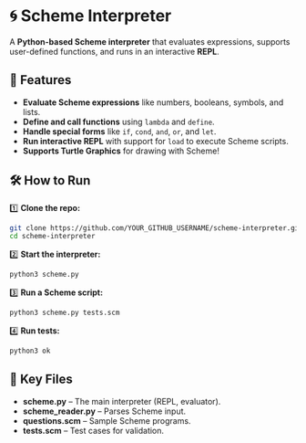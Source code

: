 # 🌀 Scheme Interpreter  

A **Python-based Scheme interpreter** that evaluates expressions, supports user-defined functions, and runs in an interactive **REPL**.

## 🚀 Features  

- **Evaluate Scheme expressions** like numbers, booleans, symbols, and lists.  
- **Define and call functions** using `lambda` and `define`.  
- **Handle special forms** like `if`, `cond`, `and`, `or`, and `let`.  
- **Run interactive REPL** with support for `load` to execute Scheme scripts.  
- **Supports Turtle Graphics** for drawing with Scheme!  

## 🛠 How to Run  

1️⃣ **Clone the repo:**  
```sh
git clone https://github.com/YOUR_GITHUB_USERNAME/scheme-interpreter.git  
cd scheme-interpreter  
```

2️⃣ **Start the interpreter:**
```sh
python3 scheme.py  
```

3️⃣ **Run a Scheme script:**
```sh
python3 scheme.py tests.scm   
```

4️⃣ **Run tests:**
```sh
python3 ok  
```

## 📂 Key Files 

- **scheme.py** – The main interpreter (REPL, evaluator).
- **scheme_reader.py** – Parses Scheme input.
- **questions.scm** – Sample Scheme programs.
- **tests.scm** – Test cases for validation.
